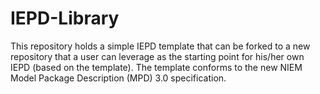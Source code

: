 IEPD-Library
============

This repository holds a simple IEPD template that can be forked to a new repository that a user can leverage as the starting point for his/her own IEPD (based on the template).  The template conforms to the new NIEM Model Package Description (MPD) 3.0 specification. 
